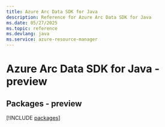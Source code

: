 ```yaml
---
title: Azure Arc Data SDK for Java
description: Reference for Azure Arc Data SDK for Java
ms.date: 05/27/2025
ms.topic: reference
ms.devlang: java
ms.service: azure-resource-manager
---
```

# Azure Arc Data SDK for Java - preview
## Packages - preview
[!INCLUDE [packages](arc-data-index.md)]